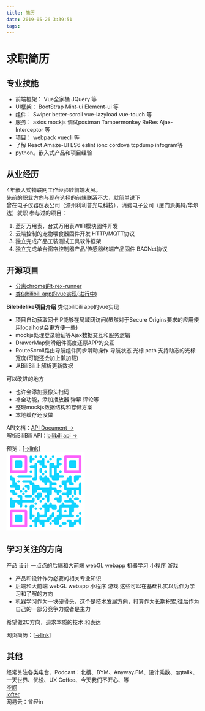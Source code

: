 ```yaml
---
title: 简历
date: 2019-05-26 3:39:51
tags:
---
```

# 求职简历

## 专业技能
- 前端框架：  Vue全家桶 JQuery 等
- UI框架：   BootStrap Mint-ui Element-ui 等
- 组件： Swiper better-scroll vue-lazyload vue-touch 等
- 服务： axios mockjs 调试postman Tampermonkey ReRes Ajax-Interceptor 等
- 项目： webpack vuecli 等
- 了解 React Amaze-UI ES6 eslint ionc cordova tcpdump infogram等
- python。嵌入式产品和项目经验

## 从业经历
4年嵌入式物联网工作经验转前端发展。  
先前的职业方向与现在选择的前端联系不大，就简单说下  
曾在电子仪器仪表公司（漳州利利普光电科技），消费电子公司（厦门派美特/华尔达）就职
参与过的项目：
1. 蓝牙万用表，台式万用表WIFI模块固件开发
2. 云端控制的宠物喂食器固件开发 HTTP/MQTT协议
3. 独立完成产品工装测试工具软件框架
4. 独立完成单台窗帘控制器产品/传感器终端产品固件 BACNet协议

## 开源项目
- [分离chrome的t-rex-runner](https://thetime50.github.io/show-pages/t-rex-runner-zero)  
- [类似bilibili app的vue实现(进行中)](https://github.com/thetime50/Bilebilelike)  

**Bilebilelike项目介绍**
类似bilibili app的vue实现  

- 项目自动获取网卡IP能够在局域网访问(虽然对于Secure Origins要求的应用使用localhost会更方便一些)
- mockjs处理登录验证等Ajax数据交互和服务逻辑
- DrawerMap侧滑组件高度还原APP的交互
- RouteScroll路由导航组件同步滑动操作 导航状态 光标 path 支持动态的光标宽度(可能还会加上懒加载)
- 从BiliBili上解析更新数据

可以改进的地方
- 也许会添加摄像头扫码
- 补全功能，添加播放器 弹幕 评论等
- 整理mockjs数据结构和存储方案
- 本地缓存还没做

API文档：[API Document →](https://github.com/thetime50/Bilebilelike/blob/master/API%20Document.md)  
解析BiliBili API：[bilibili api →](https://github.com/thetime50/Bilebilelike/blob/master/docs/bilibili%20api/bilibili%20api.md)  

预览：[\[→link\]](https://thetime50.github.io/Bilebilelike/)  
![Bilibililike-qr.png](https://github.com/thetime50/Bilebilelike/raw/master/docs/imgs/Bilibililike-qr.png)


## 学习关注的方向
产品 设计 一点点的后端和大前端 webGL webapp 机器学习 小程序 游戏  
- 产品和设计作为必要的相关专业知识  
- 后端和大前端 webGL webapp 小程序 游戏 这些可以在基础扎实以后作为学习和了解的方向  
- 机器学习作为一块硬骨头，这个是技术发展方向，打算作为长期积累,往后作为自己的一部分竞争力或者是主力

希望做2C方向，追求本质的技术 和表达

网页简历：[\[→link\]](https://thetime50.github.io/resume/resume)

## 其他
经常关注各类电台、Podcast：北槽、BYM、Anyway.FM、设计乘数、ggtallk、一天世界、优设、UX Coffee、今天我们不开心、等  
[空间](https://user.qzone.qq.com/1042503928/infocenter)  
[lofter](http://mayflymind.lofter.com)  
网易云：曾经in
